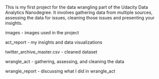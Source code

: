 This is my first project for the data wrangling part of the Udacity Data Analytics Nanodegree. It involves gathering data from multiple sources, assessing the data for issues, cleaning those issues and presenting your insights.

images - images used in the project

act_report - my insights and data visualizations

twitter_archive_master.csv - cleaned dataset

wrangle_act - gathering, assessing, and cleaning the data

wrangle_report - discussing what I did in wrangle_act
